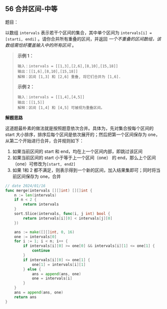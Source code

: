 ## 56 合并区间-中等

题目：

以数组 `intervals` 表示若干个区间的集合，其中单个区间为 `intervals[i] = [starti, endi]` 。请你合并所有重叠的区间，并返回 *一个不重叠的区间数组，该数组需恰好覆盖输入中的所有区间* 。



> **示例 1：**
>
> ```
> 输入：intervals = [[1,3],[2,6],[8,10],[15,18]]
> 输出：[[1,6],[8,10],[15,18]]
> 解释：区间 [1,3] 和 [2,6] 重叠, 将它们合并为 [1,6].
> ```
>
> **示例 2：**
>
> ```
> 输入：intervals = [[1,4],[4,5]]
> 输出：[[1,5]]
> 解释：区间 [1,4] 和 [4,5] 可被视为重叠区间。
> ```



**解题思路**

这道题最朴素的做法就是按照题意依次合并。具体为，先对集合按每个区间的 start 大小排序，排序后每个区间是依次展开的；然后把第一个区间保存为 one，从第二个开始进行合并，合并规则如下：

1. 如果当前区间的 start 和 end，均在上一个区间内部，即跳过该区间
2. 如果当前区间的 start 小于等于上一个区间（one） 的 end，那么上个区间（one）可修改为`[start, end2]`
3. 如果 1和 2 都不满足，则表示得到一个新的区间，加入结果集即可；同时将当前区间保存为 one，合并

```go
// date 2024/01/16
func merge(intervals [][]int) [][]int {
    n := len(intervals)
    if n < 2 {
        return intervals
    }
    sort.Slice(intervals, func(i, j int) bool {
        return intervals[i][0] < intervals[j][0]
    })

    ans := make([][]int, 0, 16)
    one := intervals[0]
    for i := 1; i < n; i++ {
        if intervals[i][0] >= one[0] && intervals[i][1] <= one[1] {
            continue
        }
        if intervals[i][0] <= one[1] {
            one[1] = intervals[i][1]
        } else {
            ans = append(ans, one)
            one = intervals[i]
        }
    }
    ans = append(ans, one)
    return ans
}
```

